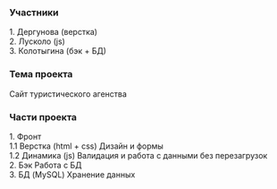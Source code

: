 <h3>Участники</h3>
1. Дергунова (верстка) <br>
2. Лусколо (js)<br>
3. Колотыгина (бэк + БД)

<h3>Тема проекта</h3>
Сайт туристического агенства

<h3>Части проекта</h3>
1. Фронт
<br>
1.1 Верстка (html + css)
Дизайн и формы
<br>
1.2 Динамика (js)
Валидация и работа с данными без перезагрузок
<br>
2. Бэк
Работа с БД
<br>
3. БД (MySQL)
Хранение данных
